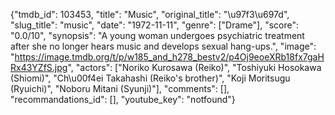 {"tmdb_id": 103453, "title": "Music", "original_title": "\u97f3\u697d", "slug_title": "music", "date": "1972-11-11", "genre": ["Drame"], "score": "0.0/10", "synopsis": "A young woman undergoes psychiatric treatment after she no longer hears music and develops sexual hang-ups.", "image": "https://image.tmdb.org/t/p/w185_and_h278_bestv2/p4Oj9eoeXRb18fx7gaHRx43YZfS.jpg", "actors": ["Noriko Kurosawa (Reiko)", "Toshiyuki Hosokawa (Shiomi)", "Ch\u00f4ei Takahashi (Reiko's brother)", "Koji Moritsugu (Ryuichi)", "Noboru Mitani (Syunji)"], "comments": [], "recommandations_id": [], "youtube_key": "notfound"}